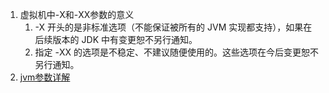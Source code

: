 1. 虚拟机中-X和-XX参数的意义   
    1. -X 开头的是非标准选项（不能保证被所有的 JVM 实现都支持），如果在后续版本的 JDK 中有变更恕不另行通知。   
    1. 指定 -XX 的选项是不稳定、不建议随便使用的。这些选项在今后变更恕不另行通知。    
1. [jvm参数详解](http://www.cnblogs.com/redcreen/archive/2011/05/04/2037057.html)   

